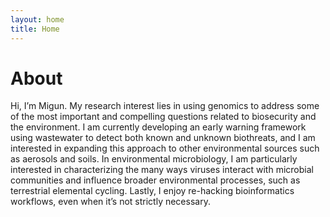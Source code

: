 ```yaml
---
layout: home
title: Home
---
```

# About
Hi, I’m Migun. My research interest lies in using genomics to address some of the most important and compelling questions related to biosecurity and the environment. I am currently developing an early warning framework using wastewater to detect both known and unknown biothreats, and I am interested in expanding this approach to other environmental sources such as aerosols and soils. In environmental microbiology, I am particularly interested in characterizing the many ways viruses interact with microbial communities and influence broader environmental processes, such as terrestrial elemental cycling. Lastly, I enjoy re-hacking bioinformatics workflows, even when it’s not strictly necessary.